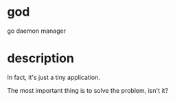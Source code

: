 # god
go daemon manager

# description
In fact, it's just a tiny application.

The most important thing is to solve the problem, isn't it?